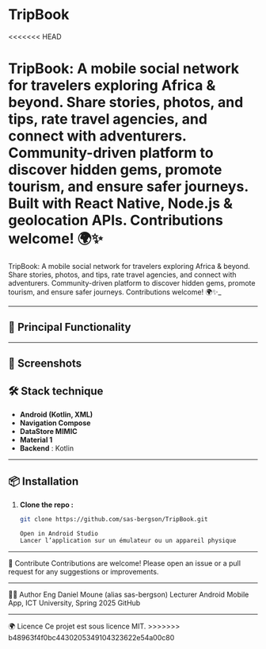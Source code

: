 
# TripBook
<<<<<<< HEAD

TripBook: A mobile social network for travelers exploring Africa & beyond. Share stories, photos, and tips, rate travel agencies, and connect with adventurers. Community-driven platform to discover hidden gems, promote tourism, and ensure safer journeys. Built with React Native, Node.js & geolocation APIs. Contributions welcome! 🌍✨
=======
TripBook: A mobile social network for travelers exploring Africa &amp; beyond. Share stories, photos, and tips, rate travel agencies, and connect with adventurers. Community-driven platform to discover hidden gems, promote tourism, and ensure safer journeys.  Contributions welcome! 🌍✨_

---

## 🚀 Principal Functionality


---

## 📱 Screenshots


## 🛠️ Stack technique

- **Android (Kotlin, XML)**
- **Navigation Compose**
- **DataStore MIMIC**
- **Material 1**
- **Backend** : Kotlin 


---

## 📦 Installation

1. **Clone the repo :**
   ```bash
   git clone https://github.com/sas-bergson/TripBook.git

   Open in Android Studio
   Lancer l’application sur un émulateur ou un appareil physique

<hr></hr>
🤝 Contribute
Contributions are welcome! Please open an issue or a pull request for any suggestions or improvements.
<hr></hr>
👨‍💻 Author
Eng Daniel Moune (alias sas-bergson)   
Lecturer Android Mobile App,   
ICT University, Spring 2025 GitHub  <hr></hr>
🌍 Licence
Ce projet est sous licence MIT.
>>>>>>> b48963f4f0bc4430205349104323622e54a00c80
